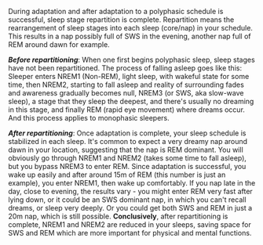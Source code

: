 During adaptation and after adaptation to a polyphasic schedule is successful, sleep stage repartition is complete. Repartition means the rearrangement of sleep stages into each sleep (core/nap) in your schedule. This results in a nap possibly full of SWS in the evening, another nap full of REM around dawn for example. 

***Before repartitioning***: When one first begins polyphasic sleep, sleep stages have not been repartitioned. The process of falling asleep goes like this: Sleeper enters NREM1 (Non-REM), light sleep, with wakeful state for some time, then NREM2, starting to fall asleep and reality of surrounding fades and awareness gradually becomes null, NREM3 (or SWS, aka slow-wave sleep), a stage that they sleep the deepest, and there's usually no dreaming in this stage, and finally REM (rapid eye movement) where dreams occur. And this process applies to monophasic sleepers.

***After repartitioning***: Once adaptation is complete, your sleep schedule is stabilized in each sleep. It's common to expect a very dreamy nap around dawn in your location, suggesting that the nap is REM dominant. You will obviously go through NREM1 and NREM2 (takes some time to fall asleep), but you bypass NREM3 to enter REM. Since adaptation is successful, you wake up easily and after around 15m of REM (this number is just an example), you enter NREM1, then wake up comfortably. If you nap late in the day, close to evening, the results vary - you might enter REM very fast after lying down, or it could be an SWS dominant nap, in which you can't recall dreams, or sleep very deeply. Or you could get both SWS and REM in just a 20m nap, which is still possible. 
**Conclusively**, after repartitioning is complete, NREM1 and NREM2 are reduced in your sleeps, saving space for SWS and REM which are more important for physical and mental functions. 
